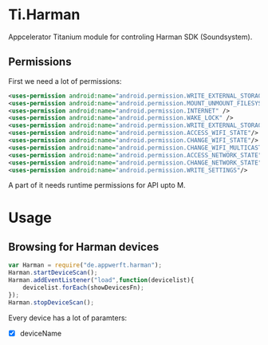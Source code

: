 # Ti.Harman

Appcelerator Titanium module for controling Harman SDK (Soundsystem).

## Permissions

First we need a lot of permissions:

```xml
<uses-permission android:name="android.permission.WRITE_EXTERNAL_STORAGE"/>
<uses-permission android:name="android.permission.MOUNT_UNMOUNT_FILESYSTEMS"/>
<uses-permission android:name="android.permission.INTERNET" />
<uses-permission android:name="android.permission.WAKE_LOCK" />
<uses-permission android:name="android.permission.WRITE_EXTERNAL_STORAGE"/>
<uses-permission android:name="android.permission.ACCESS_WIFI_STATE"/>
<uses-permission android:name="android.permission.CHANGE_WIFI_STATE"/>
<uses-permission android:name="android.permission.CHANGE_WIFI_MULTICAST_STATE"/>
<uses-permission android:name="android.permission.ACCESS_NETWORK_STATE"/>
<uses-permission android:name="android.permission.CHANGE_NETWORK_STATE"/>
<uses-permission android:name="android.permission.WRITE_SETTINGS"/>
```
A part of it needs runtime permissions for API upto M.

# Usage

## Browsing for Harman devices
```javascript
var Harman = require("de.appwerft.harman");
Harman.startDeviceScan();
Harman.addEventListener("load",function(devicelist){
    devicelist.forEach(showDevicesFn);
});
Harman.stopDeviceScan();

```
Every device has a lot of paramters:

- [x] deviceName

## 
